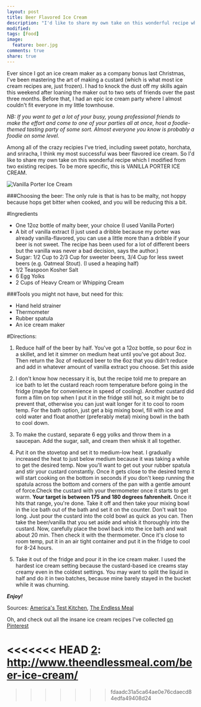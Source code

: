 ```yaml
---
layout: post
title: Beer Flavored Ice Cream
description: "I'd like to share my own take on this wonderful recipe which I modified from two existing recipes.  To be more specific, this is VANILLA PORTER ICE CREAM.."
modified: 
tags: [Food]
image:
  feature: beer.jpg
comments: true
share: true
---
```


Ever since I got an ice cream maker as a company bonus last Christmas, I've been mastering the art of making a custard (which is what most ice cream recipes are, just frozen).  I had to knock the dust off my skills again this weekend after loaning the maker out to two sets of friends over the past three months.  Before that, I had an epic ice cream party where I almost couldn't fit everyone in my little townhouse.  

*NB: If you want to get a lot of your busy, young professional friends to make the effort and come to one of your parties all at once, host a foodie-themed tasting party of some sort.  Almost everyone you know is probably a foodie on some level.*

Among all of the crazy recipies I've tried, including sweet potato, horchata, and sriracha, I think my most successful was beer flavored ice cream.  So I'd like to share my own take on this wonderful recipe which I modified from two existing recipes.  To be more specific, this is VANILLA PORTER ICE CREAM.

![Vanilla Porter Ice Cream](http://imgur.com/PTBSk4u)

###Choosing the beer:
The only rule is that is has to be malty, not hoppy because hops get bitter when cooked, and you will be reducing this a bit.

#Ingredients

- One 12oz bottle of malty beer, your choice (I used Vanilla Porter)
- A bit of vanilla extract (I just used a dribble because my porter was already vanilla-flavored, you can use a little more than a dribble if your beer is not sweet. The recipe has been used for a lot of different beers but the vanilla was never a bad decision, says the author.)
- Sugar: 1/2 Cup to 2/3 Cup for sweeter beers, 3/4 Cup for less sweet beers (e.g. Oatmeal Stout). (I used a heaping half)
- 1/2 Teaspoon Kosher Salt
- 6 Egg Yolks
- 2 Cups of Heavy Cream or Whipping Cream


###Tools you might not have, but need for this:
- Hand held strainer
- Thermometer
- Rubber spatula
- An ice cream maker


#Directions:

 1. Reduce half of the beer by half. You've got a 12oz bottle, so pour 6oz in a skillet, and let it simmer on medium heat until you've got about 3oz. Then return the 3oz of reduced beer to the 6oz that you didn't reduce and add in whatever amount of vanilla extract you choose. Set this aside

 2. I don't know how necessary it is, but the recipe told me to prepare an ice bath to let the custard reach room temperature before going in the fridge (maybe for convenience in speed of cooling). Another custard did form a film on top when I put it in the fridge still hot, so it might be to prevent that, otherwise you can just wait longer for it to cool to room temp. For the bath option, just get a big mixing bowl, fill with ice and cold water and float another (preferably metal) mixing bowl in the bath to cool down.

 3. To make the custard, separate 6 egg yolks and throw them in a saucepan. Add the sugar, salt, and cream then whisk it all together.

 4. Put it on the stovetop and set it to medium-low heat. I gradually increased the heat to just below medium because it was taking a while to get the desired temp. Now you'll want to get out your rubber spatula and stir your custard constantly. Once it gets close to the desired temp it will start cooking on the bottom in seconds if you don't keep running the spatula across the bottom and corners of the pan with a gentle amount of force.Check the custard with your thermometer once it starts to get warm. **Your target is between 175 and 180 degrees fahrenheit.** Once it hits that range, you're done. Take it off and then take your mixing bowl in the ice bath out of the bath and set it on the counter. Don't wait too long. Just pour the custard into the cold bowl as quick as you can. Then take the beer/vanilla that you set aside and whisk it thoroughly into the custard. Now, carefully place the bowl back into the ice bath and wait about 20 min. Then check it with the thermometer. Once it's close to room temp, put it in an air tight container and put it in the fridge to cool for 8-24 hours.

 5. Take it out of the fridge and pour it in the ice cream maker. I used the hardest ice cream setting because the custard-based ice creams stay creamy even in the coldest settings. You may want to split the liquid in half and do it in two batches, because mine barely stayed in the bucket while it was churning.


***Enjoy!***

Sources: [America's Test Kitchen][1], [The Endless Meal][2]

Oh, and check out all the insane ice cream recipes I've collected [on Pinterest](http://www.pinterest.com/mi0tch919/ice-cream-party/)

  [1]: http://www.americastestkitchenfeed.com/do-it-yourself/2012/08/homemade-beer-ice-cream/
<<<<<<< HEAD
  [2]: http://www.theendlessmeal.com/beer-ice-cream/
=======
  [2]: http://www.theendlessmeal.com/beer-ice-cream/
>>>>>>> fdaadc31a5ca64ae0e76cdaecd84edfa49408d24
